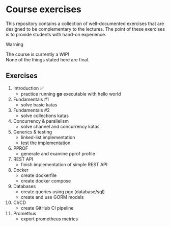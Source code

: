 # Course exercises

This repository contains a collection of well-documented exercises that are designed to be complementary to the lectures. The point of these exercises is to provide students with hand-on experience.

> [!WARNING]
> The course is currently a WIP! \
> None of the things stated here are final.

## Exercises

1. Introduction ✅
    - practice running **go** executable with hello world
2. Fundamentals #1
    - solve basic katas
3. Fundamentals #2
    - solve collections katas
4. Concurrency & parallelism
    - solve channel and concurrency katas
5. Generics & testing
    - linked-list implementation
    - test the implementation
6. PPROF
    - generate and examine pprof profile
7. REST API
    - finish implementation of simple REST API
8. Docker
    - create dockerfile
    - create docker compose
9. Databases
    - create queries using pgx (database/sql)
    - create and use GORM models
10. CI/CD
    - create GitHub CI pipeline
11. Promethus
    - export prometheus metrics
